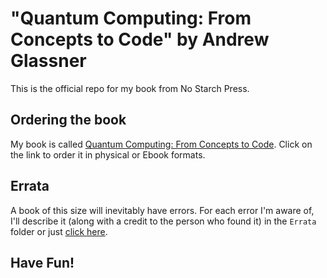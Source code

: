 # "Quantum Computing: From Concepts to Code" by Andrew Glassner

This is the official repo for my book from No Starch Press.

## Ordering the book

My book is called [Quantum Computing: From Concepts to Code](https://nostarch.com/quantum-computing).
Click on the link to order it in physical or Ebook formats.

## Errata

A book of this size will inevitably have errors. 
For each error I'm aware of, I'll
describe it
(along with a credit to the person who found it) in
the `Errata` folder
or just [click here](https://github.com/blueberrymusic/Quantum-Computing-Book/blob/main/QC%20book%20errata.pdf).


## Have Fun!
